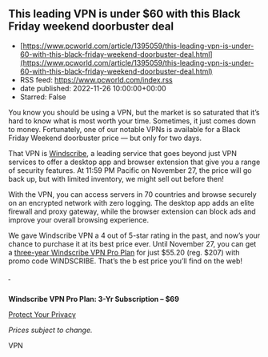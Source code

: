 ## This leading VPN is under $60 with this Black Friday weekend doorbuster deal
 - [https://www.pcworld.com/article/1395059/this-leading-vpn-is-under-60-with-this-black-friday-weekend-doorbuster-deal.html](https://www.pcworld.com/article/1395059/this-leading-vpn-is-under-60-with-this-black-friday-weekend-doorbuster-deal.html)
 - RSS feed: https://www.pcworld.com/index.rss
 - date published: 2022-11-26 10:00:00+00:00
 - Starred: False

<div id="link_wrapped_content">
<section class="wp-block-bigbite-multi-title"><div class="container"></div></section><p>You know you should be using a VPN, but the market is so saturated that it&rsquo;s hard to know what is most worth your time. Sometimes, it just comes down to money.&nbsp;Fortunately, one of our notable VPNs is available for a Black Friday Weekend doorbuster price &mdash; but only for two days.</p>



<p>That VPN is&nbsp;<a href="https://shop.pcworld.com/sales/windscribe-pro-3-year-subscription?utm_source=pcworld.com&amp;utm_medium=referral&amp;utm_campaign=windscribe-pro-3-year-subscription&amp;utm_term=scsf-458538&amp;utm_content=a0x1P000004YrXdQAK&amp;scsonar=1" rel="noreferrer noopener" target="_blank">Windscribe</a>, a leading service that goes beyond just VPN services to offer a desktop app and browser extension that give you a range of security features. At 11:59 PM Pacific on November 27, the price will go back up, but with limited inventory, we might sell out before then!</p>



<p>With the VPN, you can access servers in 70 countries and browse securely on an encrypted network with zero logging. The desktop app adds an elite firewall and proxy gateway, while the browser extension can block ads and improve your overall browsing experience.</p>



<p>We gave Windscribe VPN a 4 out of 5-star rating in the past, and now&rsquo;s your chance to purchase it at its best price ever. Until November 27, you can get a&nbsp;<a href="https://shop.pcworld.com/sales/windscribe-pro-3-year-subscription?utm_source=pcworld.com&amp;utm_medium=referral&amp;utm_campaign=windscribe-pro-3-year-subscription&amp;utm_term=scsf-458538&amp;utm_content=a0x1P000004YrXdQAK&amp;scsonar=1" rel="noreferrer noopener" target="_blank">three-year Windscribe VPN Pro Plan</a>&nbsp;for just $55.20 (reg. $207) with promo code WINDSCRIBE. That&rsquo;s the b est price you&rsquo;ll find on the web!</p>



<p><a href="https://shop.pcworld.com/sales/windscribe-pro-3-year-subscription?utm_source=pcworld.com&amp;utm_medium=referral-cta&amp;utm_campaign=windscribe-pro-3-year-subscription&amp;utm_term=scsf-458538&amp;utm_content=a0x1P000004YrXdQAK&amp;scsonar=1" rel="noreferrer noopener" target="_blank">&nbsp;</a></p>


<div class="extendedBlock-wrapper block-coreImage undefined"><figure class="wp-block-image"><img alt="" src="https://cdnp1.stackassets.com/79af938a45ce5cead4ca8852673f2ff6716e1409/store/9f9549153499e595ab03f8d3344ce18ab24539c243d00f6508ddebc7b791/sale_315527_primary_image.jpg" /></figure></div>



<p><strong>Windscribe VPN Pro Plan: 3-Yr Subscription &ndash; $69</strong></p>



<p><a href="https://shop.pcworld.com/sales/windscribe-pro-3-year-subscription?utm_source=pcworld.com&amp;utm_medium=referral-cta&amp;utm_campaign=windscribe-pro-3-year-subscription&amp;utm_term=scsf-458538&amp;utm_content=a0x1P000004YrXdQAK&amp;scsonar=1" rel="noreferrer noopener" target="_blank">Protect Your Privacy</a></p>



<p><em>Prices subject to change.</em></p>
VPN</div>
